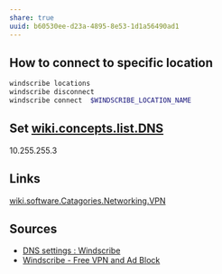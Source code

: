 ```yaml
---
share: true
uuid: b60530ee-d23a-4895-8e53-1d1a56490ad1
---
```

## How to connect to specific location

``` bash
windscribe locations
windscribe disconnect
windscribe connect  $WINDSCRIBE_LOCATION_NAME
```

## Set [wiki.concepts.list.DNS](/undefined)

10.255.255.3 

## Links

[wiki.software.Catagories.Networking.VPN](/undefined)

## Sources

* [DNS settings : Windscribe](https://old.reddit.com/r/Windscribe/comments/blqy0m/dns_settings/)
* [Windscribe - Free VPN and Ad Block](https://windscribe.com/)
